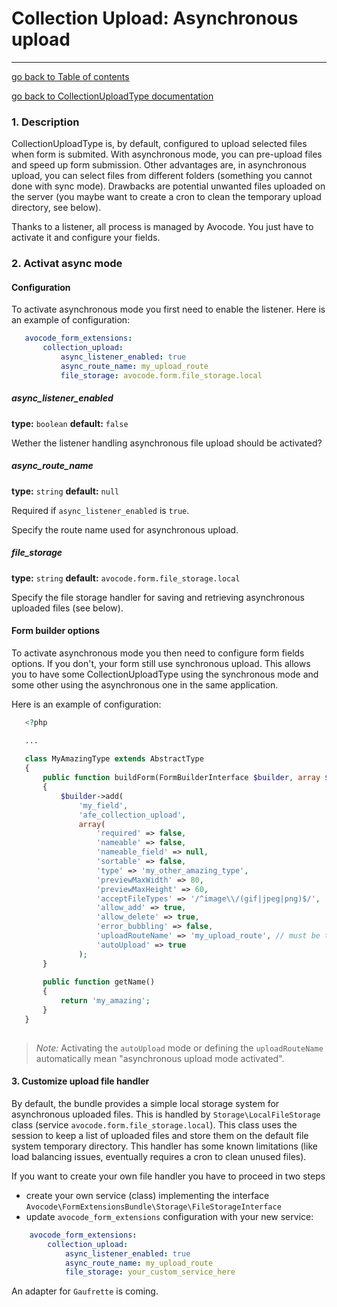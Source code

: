 # Collection Upload: Asynchronous upload
---------------------------------------

[go back to Table of contents][back-to-index]

[go back to CollectionUploadType documentation][back-to-collectionupload-type]

[back-to-index]: https://github.com/avocode/FormExtensions/blob/master/Resources/doc/documentation.md
[back-to-collectionupload-type]: https://github.com/avocode/FormExtensions/blob/master/Resources/doc/collection-upload/overview.md 

### 1. Description

 CollectionUploadType is, by default, configured to upload selected files when form is submited. With asynchronous mode,
 you can pre-upload files and speed up form submission. Other advantages are, in asynchronous upload, you can select
 files from different folders (something you cannot done with sync mode). Drawbacks are potential unwanted files
 uploaded on the server (you maybe want to create a cron to clean the temporary upload directory, see below).
 
 Thanks to a listener, all process is managed by Avocode. You just have to activate it and configure your fields.
 
 
### 2. Activat async mode

#### Configuration

 To activate asynchronous mode you first need to enable the listener. Here is an example of configuration:
 
 ```yaml
    avocode_form_extensions:
        collection_upload:
            async_listener_enabled: true
            async_route_name: my_upload_route
            file_storage: avocode.form.file_storage.local
 ```
 
##### async_listener_enabled

**type:** `boolean` **default:** `false`

Wether the listener handling asynchronous file upload should be activated?

##### async_route_name

**type:** `string` **default:** `null`

Required if `async_listener_enabled` is `true`.

Specify the route name used for asynchronous upload.

##### file_storage

**type:** `string` **default:** `avocode.form.file_storage.local`

Specify the file storage handler for saving and retrieving asynchronous uploaded files (see below).

#### Form builder options
 
 To activate asynchronous mode you then need to configure form fields options. If you don't, your form still use synchronous
 upload. This allows you to have some CollectionUploadType using the synchronous mode and some other using the asynchronous
 one in the same application.
 
 Here is an example of configuration:
 
 ```php
    <?php

    ...
    
    class MyAmazingType extends AbstractType
    {
        public function buildForm(FormBuilderInterface $builder, array $options)
        {
            $builder->add(
                'my_field',
                'afe_collection_upload',
                array(
                    'required' => false,
                    'nameable' => false,
                    'nameable_field' => null,
                    'sortable' => false,
                    'type' => 'my_other_amazing_type',
                    'previewMaxWidth' => 80,
                    'previewMaxHeight' => 60,
                    'acceptFileTypes' => '/^image\\/(gif|jpeg|png)$/',
                    'allow_add' => true,
                    'allow_delete' => true,
                    'error_bubbling' => false,
                    'uploadRouteName' => 'my_upload_route', // must be the same as in the configuration
                    'autoUpload' => true
                );
        }
        
        public function getName()
        {
            return 'my_amazing';
        }
    }
     
 ```
 
 > *Note:* Activating the `autoUpload` mode or defining the `uploadRouteName` automatically mean "asynchronous upload mode
 activated".
 
#### 3. Customize upload file handler

 By default, the bundle provides a simple local storage system for asynchronous uploaded files. This is handled by 
 `Storage\LocalFileStorage` class (service `avocode.form.file_storage.local`). This class uses the session to keep
 a list of uploaded files and store them on the default file system temporary directory. This handler has some known 
 limitations (like load balancing issues, eventually requires a cron to clean unused files).
 
 If you want to create your own file handler you have to proceed in two steps
 
 - create your own service (class) implementing the interface `Avocode\FormExtensionsBundle\Storage\FileStorageInterface`
 - update `avocode_form_extensions` configuration with your new service:
    
```yaml
    avocode_form_extensions:
        collection_upload:
            async_listener_enabled: true
            async_route_name: my_upload_route
            file_storage: your_custom_service_here
```
 
 An adapter for `Gaufrette` is coming. 

 